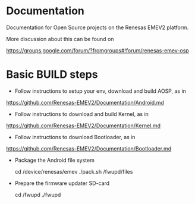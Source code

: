 Documentation
=============

Documentation for Open Source projects on the Renesas EMEV2 platform.

More discussion about this can be found on

https://groups.google.com/forum/?fromgroups#!forum/renesas-emev-osp

Basic BUILD steps
=================

* Follow instructions to setup your env, download and build AOSP, as in 

 https://github.com/Renesas-EMEV2/Documentation/Android.md

* Follow instructions to download and build Kernel, as in 

 https://github.com/Renesas-EMEV2/Documentation/Kernel.md

* Follow instructions to download Bootloader, as in 

 https://github.com/Renesas-EMEV2/Documentation/Bootloader.md

* Package the Android file system

	cd <AOSP home dir>/device/renesas/emev
	./pack.sh <bootloader home dir>/fwupd/files

* Prepare the firmware updater SD-card

	cd <bootloader home>/fwupd
	./fwupd <SD card root dir>
